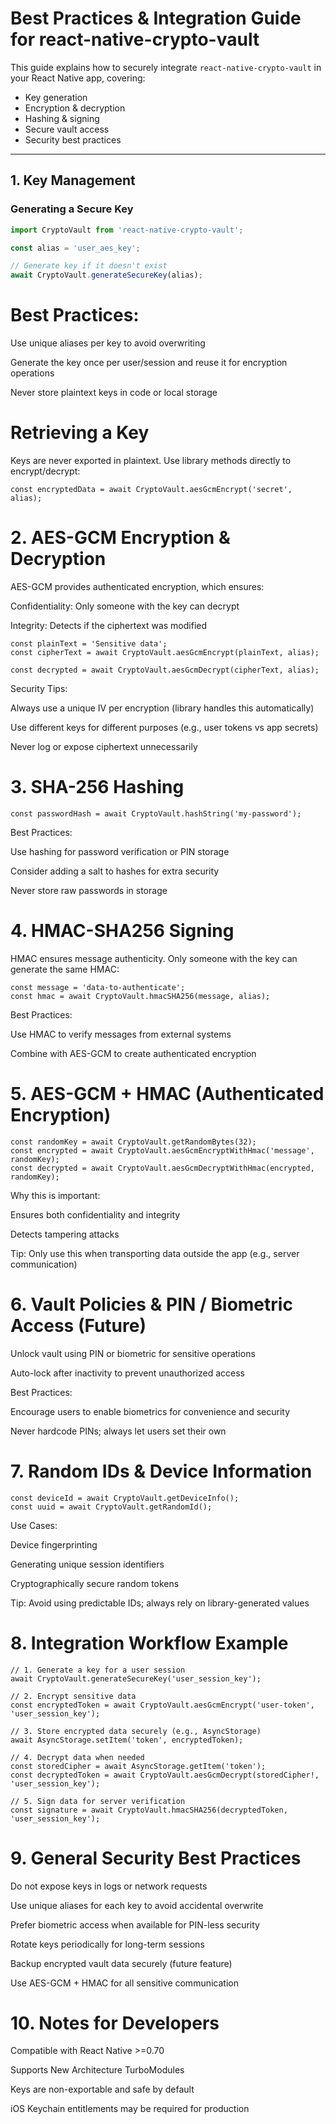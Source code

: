 # Best Practices & Integration Guide for react-native-crypto-vault

This guide explains how to securely integrate `react-native-crypto-vault` in your React Native app, covering:

- Key generation  
- Encryption & decryption  
- Hashing & signing  
- Secure vault access  
- Security best practices  

---

## 1. Key Management

### Generating a Secure Key

```ts
import CryptoVault from 'react-native-crypto-vault';

const alias = 'user_aes_key';

// Generate key if it doesn't exist
await CryptoVault.generateSecureKey(alias);
```

# Best Practices:

Use unique aliases per key to avoid overwriting

Generate the key once per user/session and reuse it for encryption operations

Never store plaintext keys in code or local storage

# Retrieving a Key

Keys are never exported in plaintext. Use library methods directly to encrypt/decrypt:
```
const encryptedData = await CryptoVault.aesGcmEncrypt('secret', alias);
```

# 2. AES-GCM Encryption & Decryption

AES-GCM provides authenticated encryption, which ensures:

Confidentiality: Only someone with the key can decrypt

Integrity: Detects if the ciphertext was modified

```
const plainText = 'Sensitive data';
const cipherText = await CryptoVault.aesGcmEncrypt(plainText, alias);

const decrypted = await CryptoVault.aesGcmDecrypt(cipherText, alias);
```

Security Tips:

Always use a unique IV per encryption (library handles this automatically)

Use different keys for different purposes (e.g., user tokens vs app secrets)

Never log or expose ciphertext unnecessarily

# 3. SHA-256 Hashing
```
const passwordHash = await CryptoVault.hashString('my-password');
```

Best Practices:

Use hashing for password verification or PIN storage

Consider adding a salt to hashes for extra security

Never store raw passwords in storage

# 4. HMAC-SHA256 Signing
HMAC ensures message authenticity. Only someone with the key can generate the same HMAC:

```
const message = 'data-to-authenticate';
const hmac = await CryptoVault.hmacSHA256(message, alias);
```

Best Practices:

Use HMAC to verify messages from external systems

Combine with AES-GCM to create authenticated encryption

# 5. AES-GCM + HMAC (Authenticated Encryption)

```
const randomKey = await CryptoVault.getRandomBytes(32);
const encrypted = await CryptoVault.aesGcmEncryptWithHmac('message', randomKey);
const decrypted = await CryptoVault.aesGcmDecryptWithHmac(encrypted, randomKey);
```

Why this is important:

Ensures both confidentiality and integrity

Detects tampering attacks

Tip: Only use this when transporting data outside the app (e.g., server communication)

# 6. Vault Policies & PIN / Biometric Access (Future)
Unlock vault using PIN or biometric for sensitive operations

Auto-lock after inactivity to prevent unauthorized access

Best Practices:

Encourage users to enable biometrics for convenience and security

Never hardcode PINs; always let users set their own

# 7. Random IDs & Device Information
```
const deviceId = await CryptoVault.getDeviceInfo();
const uuid = await CryptoVault.getRandomId();
```

Use Cases:

Device fingerprinting

Generating unique session identifiers

Cryptographically secure random tokens

Tip: Avoid using predictable IDs; always rely on library-generated values

# 8. Integration Workflow Example
```
// 1. Generate a key for a user session
await CryptoVault.generateSecureKey('user_session_key');

// 2. Encrypt sensitive data
const encryptedToken = await CryptoVault.aesGcmEncrypt('user-token', 'user_session_key');

// 3. Store encrypted data securely (e.g., AsyncStorage)
await AsyncStorage.setItem('token', encryptedToken);

// 4. Decrypt data when needed
const storedCipher = await AsyncStorage.getItem('token');
const decryptedToken = await CryptoVault.aesGcmDecrypt(storedCipher!, 'user_session_key');

// 5. Sign data for server verification
const signature = await CryptoVault.hmacSHA256(decryptedToken, 'user_session_key');
```

# 9. General Security Best Practices

Do not expose keys in logs or network requests

Use unique aliases for each key to avoid accidental overwrite

Prefer biometric access when available for PIN-less security

Rotate keys periodically for long-term sessions

Backup encrypted vault data securely (future feature)

Use AES-GCM + HMAC for all sensitive communication

# 10. Notes for Developers

Compatible with React Native >=0.70

Supports New Architecture TurboModules

Keys are non-exportable and safe by default

iOS Keychain entitlements may be required for production
